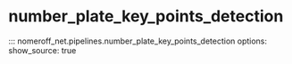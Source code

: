 # number_plate_key_points_detection
::: nomeroff_net.pipelines.number_plate_key_points_detection
        options:
            show_source: true